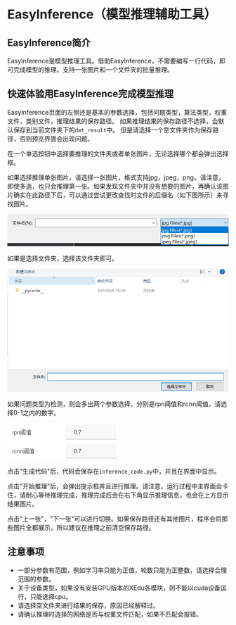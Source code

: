 # EasyInference（模型推理辅助工具）

EasyInference简介
-----------------

EasyInference是模型推理工具。借助EasyInference，不需要编写一行代码，即可完成模型的推理。支持一张图片和一个文件夹的批量推理。

快速体验用EasyInference完成模型推理
-----------------------------------

EasyInference页面的左侧还是基本的参数选择，包括问题类型，算法类型，权重文件，类别文件，推理结果的保存路径。
如果推理结果的保存路径不选择，会默认保存到当前文件夹下的`det_result`中。
但是请选择一个空文件夹作为保存路径，否则预览界面会出现问题。

在一个单选按钮中选择要推理的文件夹或者单张图片，无论选择哪个都会弹出选择框。

如果选择推理单张图片，请选择一张图片，格式支持jpg，jpeg，png。请注意，即使多选，也只会推理第一张。如果发现文件夹中并没有想要的图片，再确认该图片确实在此路径下后，可以通过尝试更改查找时文件的后缀名（如下图所示）来寻找图片。

![](../images/easydl/infselsingle.PNG)

如果是选择文件夹，选择该文件夹即可。

![](../images/easydl/infselfolder.PNG)

如果问题类型为检测，则会多出两个参数选择，分别是rpn阈值和rcnn阈值，请选择0-1之内的数字。

![](../images/easydl/infmoreparam.PNG)

点击"生成代码"后，代码会保存在`inference_code.py`中，并且在界面中显示。

点击"开始推理"后，会弹出提示框并且进行推理。请注意，运行过程中主界面会卡住，请耐心等待推理完成，推理完成后会在右下角显示推理信息，也会在上方显示结果图片。

点击"上一张"，"下一张"可以进行切换。如果保存路径还有其他图片，程序会将那些图片全都展示，所以建议在推理之前清空保存路径。

注意事项
--------

-   一部分参数有范围，例如学习率只能为正值，轮数只能为正整数，请选择合理范围的参数。
-   关于设备类型，如果没有安装GPU版本的XEdu各模块，则不能以cuda设备运行，只能选择cpu。
-   请选择空文件夹进行结果的保存，原因已经解释过。
-   请确认推理时选择的网络是否与权重文件匹配，如果不匹配会报错。
